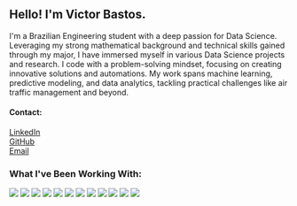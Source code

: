 <strong>
    <h2>Hello! I'm Victor Bastos.</h2>
</strong>

<p>
     I'm a Brazilian Engineering student with a deep passion for Data Science. Leveraging my strong mathematical background and technical skills gained through my major, I have immersed myself in various Data Science projects and research. I code with a problem-solving mindset, focusing on creating innovative solutions and automations. My work spans machine learning, predictive modeling, and data analytics, tackling practical challenges like air traffic management and beyond.

</p>

<h4>Contact:</h4>

<p>
    <a href="https://www.linkedin.com/in/victor-bastos7/">LinkedIn</a>
    <br>
    <a href="https://github.com/victor-bastos">GitHub</a>
    <br>
    <a href="mailto:victorhugo.o.bastos@gmail.com">Email</a>
</p>

<h3>What I've Been Working With:</h3>

![](https://img.shields.io/badge/-Python-informational?style=for-the-badge&logo=python&color=000000)
![](https://img.shields.io/badge/PostgreSQL-316192?style=for-the-badge&logo=postgresql&logoColor=white)
![](https://img.shields.io/badge/-GitHub-informational?style=for-the-badge&logo=github&&color=000000)
![](https://img.shields.io/badge/scikit_learn-F7931E?style=for-the-badge&logo=scikit-learn&logoColor=white)
![](https://img.shields.io/badge/TensorFlow-FF6F00?style=for-the-badge&logo=TensorFlow&logoColor=white)
![](https://img.shields.io/badge/Google%20Sheets-34A853?style=for-the-badge&logo=google-sheets&logoColor=white)
![](https://img.shields.io/badge/PowerBI-F2C811?style=for-the-badge&logo=Power%20BI&logoColor=white)
![](https://img.shields.io/badge/Tableau-E97627?style=for-the-badge&logo=Tableau&logoColor=white)
![](https://img.shields.io/badge/pandas-150458?style=for-the-badge&logo=pandas&logoColor=white)
![](https://img.shields.io/badge/geopandas-154558?style=for-the-badge&logo=geopandas&logoColor=white)
![](https://img.shields.io/badge/React_Native-61DAFB?style=for-the-badge&logo=react&logoColor=black)
![](https://img.shields.io/badge/SQL_Alchemy-0174B6?style=for-the-badge&logo=sqlalchemy&logoColor=white)

<br />
<br />
